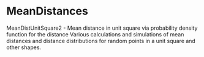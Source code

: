 # MeanDistances
MeanDistUnitSquare2 - Mean distance in unit square via probability density function for the distance
Various calculations and simulations of mean distances and distance distributions for random points in a unit square and other shapes.
